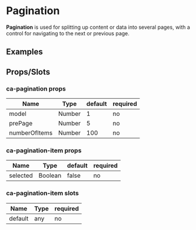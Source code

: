 
# Pagination

**Pagination** is used for splitting up content or data into several pages, with a control for navigating to the next or previous page.


## Examples

<Codepen codePenId="WKxgwP"></Codepen>

## Props/Slots

### ca-pagination props

| Name | Type | default | required |
| ------ | ----------- | ------ | -----|
| model   | Number  | 1 | no |
| prePage   | Number  | 5 | no | 
| numberOfItems   | Number  | 100 | no | 

### ca-pagination-item props

| Name | Type | default | required |
| ------ | ----------- | ------ | -----|
| selected   | Boolean  | false | no | 

### ca-pagination-item slots

| Name | Type | required |
| ------ | ----------- | ------ |
| default   | any | no |